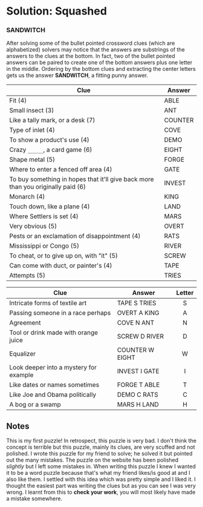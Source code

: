 # Solution: Squashed

### SANDWITCH

After solving some of the bullet pointed crossword clues (which are alphabetized) solvers may notice that the answers are substrings of the answers to the clues at the bottom. In fact, two of the bullet pointed answers can be paired to create one of the bottom answers plus one letter in the middle. Ordering by the bottom clues and extracting the center letters gets us the answer **SANDWITCH**, a fitting punny answer.

| Clue      | Answer |
| ----------- | ----------- |
| Fit (4)      | ABLE       |
| Small insect (3)   | ANT        |
| Like a tally mark, or a desk (7)      | COUNTER       |
| Type of inlet (4)   | COVE        |
| To show a product's use (4)      | DEMO       |
| Crazy `_____`, a card game (6)   | EIGHT        |
| Shape metal (5)      | FORGE       |
| Where to enter a fenced off area (4)   | GATE        |
| To buy something in hopes that it'll give back more than you originally paid (6)      | INVEST       |
| Monarch (4)   | KING        |
| Touch down, like a plane (4)      | LAND       |
| Where Settlers is set (4)   | MARS        |
| Very obvious (5)      | OVERT       |
| Pests or an exclamation of disappointment (4)   | RATS        |
| Mississippi or Congo (5)      | RIVER       |
| To cheat, or to give up on, with "it" (5)   | SCREW        |
| Can come with duct, or painter's (4)      | TAPE       |
| Attempts (5)   | TRIES        |

| Clue      | Answer | Letter |
| ----------- | ----------- | :----: |
| Intricate forms of textile art | TAPE S TRIES | S |
| Passing someone in a race perhaps | OVERT A KING | A |
| Agreement | COVE N ANT | N |
| Tool or drink made with orange juice | SCREW D RIVER | D |
| Equalizer | COUNTER W EIGHT | W |
| Look deeper into a mystery for example | INVEST I GATE | I |
| Like dates or names sometimes | FORGE T ABLE | T |
| Like Joe and Obama politically | DEMO C RATS | C |
| A bog or a swamp | MARS H LAND | H |

## Notes
This is my first puzzle! In retrospect, this puzzle is very bad. I don't think the concept is terrible but this puzzle, mainly its clues, are very scuffed and not polished. I wrote this puzzle for my friend to solve; he solved it but pointed out the many mistakes. The puzzle on the website has been polished _slightly_ but I left some mistakes in. When writing this puzzle I knew I wanted it to be a word puzzle because that's what my friend likes/is good at and I also like them. I settled with this idea which was pretty simple and I liked it. I thought the easiest part was writing the clues but as you can see I was very wrong. I learnt from this to **check your work**, you will most likely have made a mistake somewhere.
